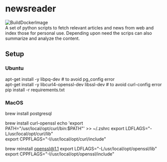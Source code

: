 # newsreader
![BuildDockerImage](https://github.com/soubhagyarnayak/newsreader/workflows/Python%20application/badge.svg)  
A set of python scripts to fetch relevant articles and news from web and index those for personal use.
Depending upon need the scrips can also summarize and analyze the content.

## Setup
### Ubuntu
apt-get install -y libpq-dev # to avoid pg_config error  
apt-get install -y libcurl4-openssl-dev libssl-dev # to avoid curl-config error  
pip install -r requirements.txt  

### MacOS
brew install postgresql

brew install curl-openssl
echo 'export PATH="/usr/local/opt/curl/bin:$PATH"' >> ~/.zshrc
export LDFLAGS="-L/usr/local/opt/curl/lib"     
export CPPFLAGS="-I/usr/local/opt/curl/include"

brew reinstall openssl@1.1
export LDFLAGS="-L/usr/local/opt/openssl/lib"                                  
export CPPFLAGS="-I/usr/local/opt/openssl/include"


